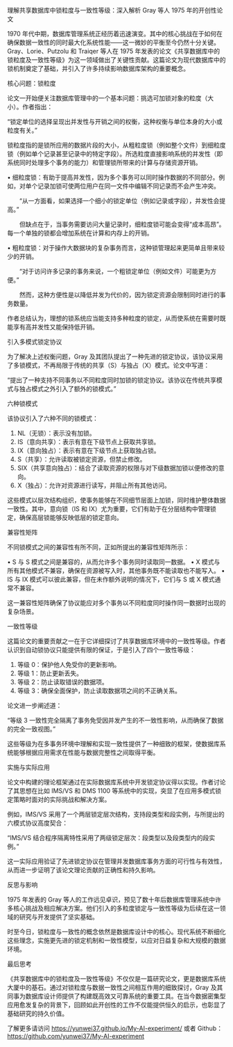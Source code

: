理解共享数据库中锁粒度与一致性等级：深入解析 Gray 等人 1975 年的开创性论文

1970 年代中期，数据库管理系统正经历着迅速演变。其中的核心挑战在于如何在确保数据一致性的同时最大化系统性能——这一微妙的平衡至今仍然十分关键。Gray、Lorie、Putzolu 和 Traiqer 等人在 1975 年发表的论文《共享数据库中的锁粒度及一致性等级》为这一领域做出了关键性贡献。这篇论文为现代数据库中的锁机制奠定了基础，并引入了许多持续影响数据库架构的重要概念。

核心问题：锁粒度

论文一开始便关注数据库管理中的一个基本问题：挑选可加锁对象的粒度（大小）。作者指出：

“锁定单位的选择呈现出并发性与开销之间的权衡，这种权衡与单位本身的大小或粒度有关。”

锁粒度指的是锁所应用的数据片段的大小，从粗粒度锁（例如整个文件）到细粒度锁（例如单个记录甚至记录中的特定字段）。所选粒度直接影响系统的并发性（即系统同时处理多个事务的能力）和管理锁所带来的计算与存储资源开销。

•	细粒度锁：有助于提高并发性，因为多个事务可以同时操作数据的不同部分。例如，对单个记录加锁可使两位用户在同一文件中编辑不同记录而不会产生冲突。

  “从一方面看，如果选择一个细小的锁定单位（例如记录或字段），并发性会提高。”

  但缺点在于，当事务需要访问大量记录时，细粒度锁可能会变得“成本高昂”。每一个单独的锁都会增加系统在计算和内存上的开销。

•	粗粒度锁：对于操作大数据块的复杂事务而言，这种锁管理起来更简单且带来较少的开销。

  “对于访问许多记录的事务来说，一个粗锁定单位（例如文件）可能更为方便。”

  然而，这种方便性是以降低并发为代价的，因为锁定资源会限制同时进行的事务数量。

作者总结认为，理想的锁系统应当能支持多种粒度的锁定，从而使系统在需要时既能享有高并发性又能保持低开销。

引入多模式锁定协议

为了解决上述权衡问题，Gray 及其团队提出了一种先进的锁定协议，该协议采用了多锁模式，不再局限于传统的共享（S）与独占（X）模式。论文中写道：

“提出了一种支持不同事务以不同粒度同时加锁的锁定协议。该协议在传统共享模式与独占模式之外引入了额外的锁模式。”

六种锁模式

该协议引入了六种不同的锁模式：

1. NL（无锁）：表示没有加锁。
2. IS（意向共享）：表示有意在下级节点上获取共享锁。
3. IX（意向独占）：表示有意在下级节点上获取独占锁。
4. S（共享）：允许读取被锁定资源，但禁止修改。
5. SIX（共享意向独占）：结合了读取资源的权限与对下级数据加锁以便修改的意向。
6. X（独占）：允许对资源进行读写，并阻止所有其他访问。

这些模式以层次结构组织，使事务能够在不同细节层面上加锁，同时维护整体数据一致性。其中，意向锁（IS 和 IX）尤为重要，它们有助于在分层结构中管理锁定，确保高层锁能够反映低层的锁定意向。

兼容性矩阵

不同锁模式之间的兼容性有所不同，正如所提出的兼容性矩阵所示：

•	S 与 S 模式之间是兼容的，从而允许多个事务同时读取同一数据。
•	X 模式与所有其他模式不兼容，确保在资源被写入时，其他事务既不能读取也不能写入。
•	IS 与 IX 模式可以彼此兼容，但在未作额外说明的情况下，它们与 S 或 X 模式通常不兼容。

这一兼容性矩阵确保了协议能应对多个事务以不同粒度同时操作同一数据时出现的复杂场景。

一致性等级

这篇论文的重要贡献之一在于它详细探讨了共享数据库环境中的一致性等级。作者认识到自动锁协议只能提供有限的保证，于是引入了四个一致性等级：

1. 等级 0：保护他人免受你的更新影响。
2. 等级 1：防止更新丢失。
3. 等级 2：防止读取错误的数据项。
4. 等级 3：确保全面保护，防止读取数据项之间的不正确关系。

论文进一步阐述道：

“等级 3 一致性完全隔离了事务免受因并发产生的不一致性影响，从而确保了数据的完全一致视图。”

这些等级为在多事务环境中理解和实现一致性提供了一种细致的框架，使数据库系统能够根据应用需求在性能与数据完整性之间取得平衡。

实施与实际应用

论文中构建的理论框架通过在实际数据库系统中开发锁定协议得以实现。作者讨论了其思想在比如 IMS/VS 和 DMS 1100 等系统中的实现，突显了在应用多模式锁定策略时面对的实际挑战和解决方案。

例如，IMS/VS 采用了一个两层锁定层次结构，支持段类型和段实例，与所提出的六模式协议高度契合：

“IMS/VS 结合程序隔离特性采用了两级锁定层次：段类型以及段类型内的段实例。”

这一实际应用验证了先进锁定协议在管理并发数据库事务方面的可行性与有效性，从而进一步证明了该论文理论贡献的正确性和持久影响。

反思与影响

1975 年发表的 Gray 等人的工作远见卓识，预见了数十年后数据库管理系统中许多核心挑战及相应解决方案。他们引入的多粒度锁定与一致性等级为后续在这一领域的研究与开发提供了坚实基础。

时至今日，锁粒度与一致性的概念依然是数据库设计中的核心。现代系统不断细化这些理念，实施更先进的锁定机制和一致性模型，以应对日益复杂和大规模的数据环境。

最后思考

《共享数据库中的锁粒度及一致性等级》不仅仅是一篇研究论文，更是数据库系统大厦中的基石。通过对锁粒度与数据一致性之间相互作用的细致探讨，Gray 及其同事为数据库设计师提供了构建既高效又可靠系统的重要工具。在当今数据密集型应用愈发复杂的背景下，回顾如此开创性的工作不仅能提供恒久的启示，也彰显了基础研究的持久价值。

了解更多请访问 <https://yunwei37.github.io/My-AI-experiment/> 或者 Github： <https://github.com/yunwei37/My-AI-experiment>